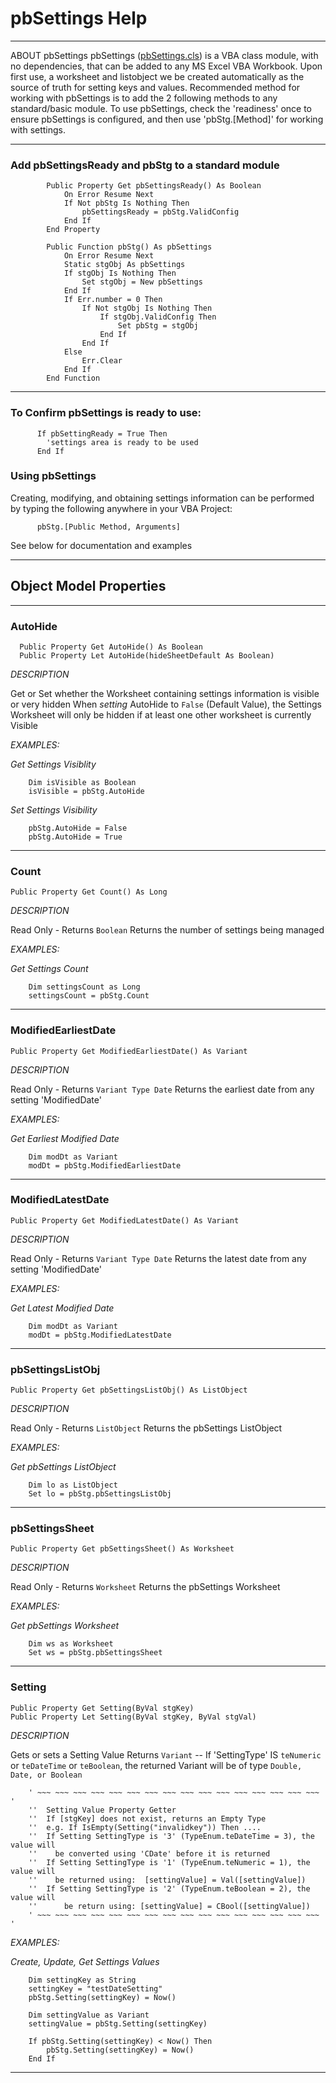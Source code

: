# pbSettings Help

***

ABOUT pbSettings
pbSettings ([pbSettings.cls](https://github.com/lopperman/just-VBA/blob/main/pbSettings/pbSettings.cls)) is a VBA class module, with no dependencies, that can be added to any MS Excel VBA Workbook.
Upon first use, a worksheet and listobject we be created automatically as the source of truth for setting keys and values.
Recommended method for working with pbSettings is to add the 2 following methods to any standard/basic module.  To use pbSettings, check the 'readiness' once to ensure pbSettings is configured, and then use 'pbStg.[Method]' for working with settings.

***

### Add pbSettingsReady and pbStg to a standard module
```
        Public Property Get pbSettingsReady() As Boolean
            On Error Resume Next
            If Not pbStg Is Nothing Then
                pbSettingsReady = pbStg.ValidConfig
            End If
        End Property

        Public Function pbStg() As pbSettings
            On Error Resume Next
            Static stgObj As pbSettings
            If stgObj Is Nothing Then
                Set stgObj = New pbSettings
            End If
            If Err.number = 0 Then
                If Not stgObj Is Nothing Then
                    If stgObj.ValidConfig Then
                        Set pbStg = stgObj
                    End If
                End If
            Else
                Err.Clear
            End If
        End Function
```
***

### To Confirm pbSettings is ready to use:
```
      If pbSettingReady = True Then
        'settings area is ready to be used
      End If
```
### Using pbSettings
Creating, modifying, and obtaining settings information can be performed by typing the following anywhere in your VBA Project:
```
      pbStg.[Public Method, Arguments]
```
See below for documentation and examples

***

## Object Model **Properties**
***
###  AutoHide
```
  Public Property Get AutoHide() As Boolean
  Public Property Let AutoHide(hideSheetDefault As Boolean)
```

_DESCRIPTION_

Get or Set whether the Worksheet containing settings information is visible or very hidden
When _setting_ AutoHide to `False` (Default Value), the Settings Worksheet will only be hidden if at least one other worksheet is currently Visible

_EXAMPLES:_
 
_Get Settings Visiblity_ 

```
    Dim isVisible as Boolean
    isVisible = pbStg.AutoHide
```

_Set Settings Visibility_ 

```
    pbStg.AutoHide = False
    pbStg.AutoHide = True
```

***

###  Count

    Public Property Get Count() As Long

_DESCRIPTION_

Read Only - Returns `Boolean`
Returns the number of settings being managed

_EXAMPLES:_
 
_Get Settings Count_ 

```
    Dim settingsCount as Long
    settingsCount = pbStg.Count
```

***

###  ModifiedEarliestDate

    Public Property Get ModifiedEarliestDate() As Variant

_DESCRIPTION_

Read Only - Returns `Variant Type Date`
Returns the earliest date from any setting 'ModifiedDate'

_EXAMPLES:_
 
_Get Earliest Modified Date_ 

```
    Dim modDt as Variant
    modDt = pbStg.ModifiedEarliestDate
```

***

###  ModifiedLatestDate

    Public Property Get ModifiedLatestDate() As Variant

_DESCRIPTION_

Read Only - Returns `Variant Type Date`
Returns the latest date from any setting 'ModifiedDate'

_EXAMPLES:_
 
_Get Latest Modified Date_ 

```
    Dim modDt as Variant
    modDt = pbStg.ModifiedLatestDate
```

***

###  pbSettingsListObj

    Public Property Get pbSettingsListObj() As ListObject

_DESCRIPTION_

Read Only - Returns `ListObject`
Returns the pbSettings ListObject

_EXAMPLES:_
 
_Get pbSettings ListObject_ 

```
    Dim lo as ListObject
    Set lo = pbStg.pbSettingsListObj
```

***

###  pbSettingsSheet

    Public Property Get pbSettingsSheet() As Worksheet

_DESCRIPTION_

Read Only - Returns `Worksheet`
Returns the pbSettings Worksheet

_EXAMPLES:_
 
_Get pbSettings Worksheet_ 

```
    Dim ws as Worksheet
    Set ws = pbStg.pbSettingsSheet
```

***

###  Setting

    Public Property Get Setting(ByVal stgKey)
    Public Property Let Setting(ByVal stgKey, ByVal stgVal)

_DESCRIPTION_

Gets or sets a Setting Value
Returns `Variant` -- If 'SettingType' IS `teNumeric` or `teDateTime` or `teBoolean`, the returned Variant will be of type `Double, Date, or Boolean`

        ' ~~~ ~~~ ~~~ ~~~ ~~~ ~~~ ~~~ ~~~ ~~~ ~~~ ~~~ ~~~ ~~~ ~~~ ~~~ ~~~ '
        ''  Setting Value Property Getter
        ''  If [stgKey] does not exist, returns an Empty Type
        ''  e.g. If IsEmpty(Setting("invalidkey")) Then ....
        ''  If Setting SettingType is '3' (TypeEnum.teDateTime = 3), the value will
        ''    be converted using 'CDate' before it is returned
        ''  If Setting SettingType is '1' (TypeEnum.teNumeric = 1), the value will
        ''    be returned using:  [settingValue] = Val([settingValue])
        ''  If Setting SettingType is '2' (TypeEnum.teBoolean = 2), the value will
        ''      be return using: [settingValue] = CBool([settingValue])
        ' ~~~ ~~~ ~~~ ~~~ ~~~ ~~~ ~~~ ~~~ ~~~ ~~~ ~~~ ~~~ ~~~ ~~~ ~~~ ~~~ '


_EXAMPLES:_
 
_Create, Update, Get Settings Values_ 

```
    Dim settingKey as String
    settingKey = "testDateSetting"
    pbStg.Setting(settingKey) = Now()

    Dim settingValue as Variant
    settingValue = pbStg.Setting(settingKey)

    If pbStg.Setting(settingKey) < Now() Then
        pbStg.Setting(settingKey) = Now()
    End If
```

***





